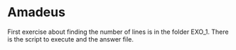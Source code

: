 # Amadeus

First exercise about finding the number of lines is in the folder EXO_1.
There is the script to execute and the answer file.
